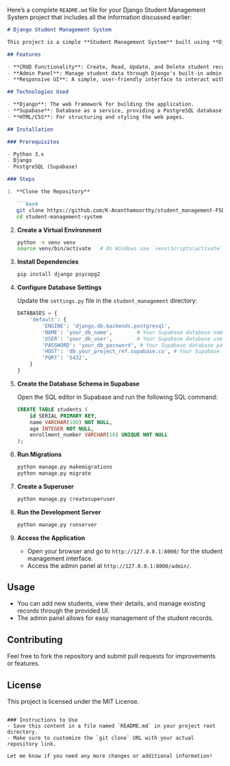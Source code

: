 Here’s a complete `README.md` file for your Django Student Management System project that includes all the information discussed earlier:

```markdown
# Django Student Management System

This project is a simple **Student Management System** built using **Django** as the web framework and **Supabase** as the database backend. The application allows users to manage student records, including creating, viewing, and listing student information.

## Features

- **CRUD Functionality**: Create, Read, Update, and Delete student records.
- **Admin Panel**: Manage student data through Django's built-in admin interface.
- **Responsive UI**: A simple, user-friendly interface to interact with the student data.

## Technologies Used

- **Django**: The web framework for building the application.
- **Supabase**: Database as a service, providing a PostgreSQL database.
- **HTML/CSS**: For structuring and styling the web pages.

## Installation

### Prerequisites

- Python 3.x
- Django
- PostgreSQL (Supabase)

### Steps

1. **Clone the Repository**

   ```bash
   git clone https://github.com/K-Ananthamoorthy/student_management-FSD.git
   cd student-management-system
   ```

2. **Create a Virtual Environment**

   ```bash
   python -m venv venv
   source venv/bin/activate   # On Windows use `venv\Scripts\activate`
   ```

3. **Install Dependencies**

   ```bash
   pip install django psycopg2
   ```

4. **Configure Database Settings**

   Update the `settings.py` file in the `student_management` directory:

   ```python
   DATABASES = {
       'default': {
           'ENGINE': 'django.db.backends.postgresql',
           'NAME': 'your_db_name',        # Your Supabase database name
           'USER': 'your_db_user',        # Your Supabase database user
           'PASSWORD': 'your_db_password', # Your Supabase database password
           'HOST': 'db.your_project_ref.supabase.co', # Your Supabase DB URL
           'PORT': '5432',
       }
   }
   ```

5. **Create the Database Schema in Supabase**

   Open the SQL editor in Supabase and run the following SQL command:

   ```sql
   CREATE TABLE students (
       id SERIAL PRIMARY KEY,
       name VARCHAR(100) NOT NULL,
       age INTEGER NOT NULL,
       enrollment_number VARCHAR(10) UNIQUE NOT NULL
   );
   ```

6. **Run Migrations**

   ```bash
   python manage.py makemigrations
   python manage.py migrate
   ```

7. **Create a Superuser**

   ```bash
   python manage.py createsuperuser
   ```

8. **Run the Development Server**

   ```bash
   python manage.py runserver
   ```

9. **Access the Application**

   - Open your browser and go to `http://127.0.0.1:8000/` for the student management interface.
   - Access the admin panel at `http://127.0.0.1:8000/admin/`.

## Usage

- You can add new students, view their details, and manage existing records through the provided UI.
- The admin panel allows for easy management of the student records.

## Contributing

Feel free to fork the repository and submit pull requests for improvements or features.

## License

This project is licensed under the MIT License.
```

### Instructions to Use
- Save this content in a file named `README.md` in your project root directory.
- Make sure to customize the `git clone` URL with your actual repository link.

Let me know if you need any more changes or additional information!